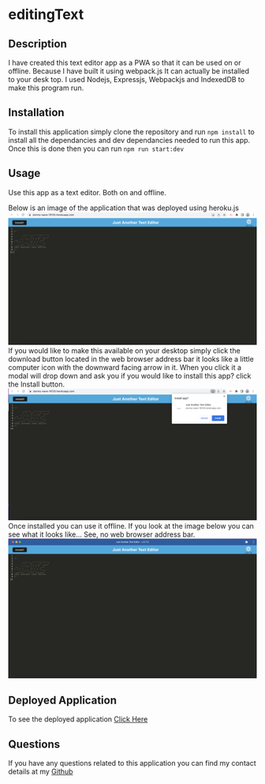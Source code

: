 # editingText

## Description
I have created this text editor app as a PWA so that it can be used on or offline. Because I have built it using webpack.js It can actually be installed to your desk top.
I used Nodejs, Expressjs, Webpackjs and IndexedDB to make this program run.

## Installation
To install this application simply clone the repository and run ``npm install`` to install all the dependancies and dev dependancies needed to run this app. Once this is done then you can run ``npm run start:dev`` 

## Usage
Use this app as a text editor. Both on and offline.

Below is an image of the application that was deployed using heroku.js
<img src="./assets/img/ss1.png" alt="screenshot of application on line.">
If you would like to make this available on your desktop simply click the download button located in the web browser address bar it looks like a little computer icon with the downward facing arrow in it. When you click it a modal will drop down and ask you if you would like to install this app? click the Install button.
<img src ="./assets/img/ss2.png" alt="screenshot of the install modal.">
Once installed you can use it offline. If you look at the image below you can see what it looks like... See, no web browser address bar.
<img src="./assets/img/ss3.png" alt="screenshot of the application running offline.">

## Deployed Application
To see the deployed application <a href="https://stormy-wave-18125.herokuapp.com/">Click Here</a>

## Questions 
If you have any questions related to this application you can find my contact details at my <a href="https://github.com/skipsterling">Github</a> 
